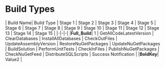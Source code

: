 # Build Types

| Build Name| Build Type | Stage 1 | Stage 2 | Stage 3 | Stage 4 | Stage 5 | Stage 6 | Stage 7 | Stage 8 | Stage 9 | Stage 10 | Stage 11 | Stage 12 | Stage 13 | Stage 14 | Stage 15 |
|-|-|-|
|__Full_Build__| 1 | GetAllCodeLatestVersion | ClearDatabases | InstallAllDatabases | CheckOutFiles | UpdateAssemblyVersion | RestoreNuGetPackages | UpdateNuGetPackages | BuildSolution | PerformUnitTests | CheckInFiles | PublishNuGetPackages |	CheckNuGetFeed | DistributeSQLScripts | Success Notification |
|__BoldKey__| Value2 |
